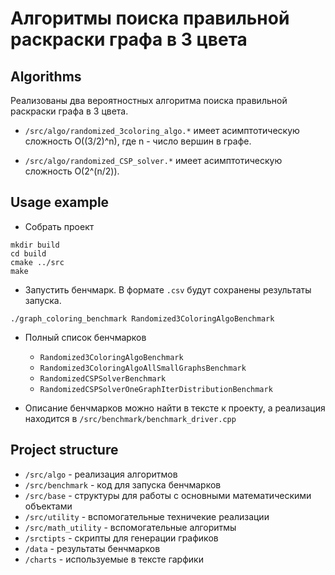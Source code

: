 # Алгоритмы поиска правильной раскраски графа в 3 цвета

## Algorithms

Реализованы два вероятностных алгоритма поиска правильной раскраски графа в 3 цвета.

- `/src/algo/randomized_3coloring_algo.*` имеет асимптотическую сложность O((3/2)^n), где n - число вершин в графе.
 
- `/src/algo/randomized_CSP_solver.*` имеет асимптотическую сложность O(2^(n/2)).

## Usage example

- Собрать проект

```shell script
mkdir build
cd build
cmake ../src
make
```

- Запустить бенчмарк. В формате `.csv` будут сохранены результаты запуска.

```shell script
./graph_coloring_benchmark Randomized3ColoringAlgoBenchmark
```

- Полный список бенчмарков

  - `Randomized3ColoringAlgoBenchmark`
  - `Randomized3ColoringAlgoAllSmallGraphsBenchmark`
  - `RandomizedCSPSolverBenchmark`
  - `RandomizedCSPSolverOneGraphIterDistributionBenchmark`
  
- Описание бенчмарков можно найти в тексте к проекту, а реализация находится в `/src/benchmark/benchmark_driver.cpp`

## Project structure

- `/src/algo` - реализация алгоритмов
- `/src/benchmark` - код для запуска бенчмарков
- `/src/base` - структуры для работы с основными математическими объектами
- `/src/utility` - вспомогательные техничекие реализации
- `/src/math_utility` - вспомогательные алгоритмы
- `/srctipts` - скрипты для генерации графиков
- `/data` - результаты бенчмарков
- `/charts` - используемые в тексте гарфики